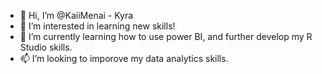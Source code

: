 - 👋 Hi, I’m @KaiiMenai - Kyra 
- 👀 I’m interested in learning new skills!
- 🌱 I’m currently learning how to use power BI, and further develop my R Studio skills.
- 📫 I’m looking to imporove my data analytics skills.

<!---
KaiiMenai/KaiiMenai is a ✨ special ✨ repository because its `README.md` (this file) appears on your GitHub profile.
You can click the Preview link to take a look at your changes.
--->
